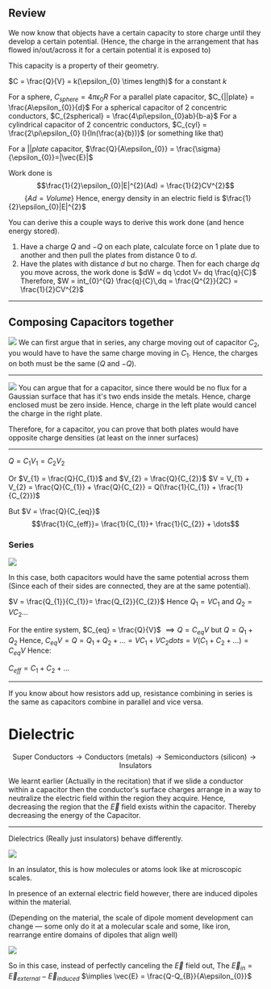 ## Review 
We now know that objects have a certain capacity to store charge until they develop a certain potential. (Hence, the charge in the arrangement that has flowed in/out/across it for a certain potential it is exposed to)

This capacity is a property of their geometry.

$C = \frac{Q}{V} = k(\epsilon_{0} \times length)$ for a constant $k$

For a sphere, $C_{sphere} = 4\pi \epsilon_{0}R$
For a parallel plate capacitor, $C_{||plate} = \frac{A\epsilon_{0}}{d}$
For a spherical capacitor of 2 concentric conductors, $C_{2spherical} = \frac{4\pi\epsilon_{0}ab}{b-a}$
For a cylindrical capacitor of 2 concentric conductors, $C_{cyl} = \frac{2\pi\epsilon_{0} l}{ln(\frac{a}{b})}$ (or something like that)

For a $||plate$ capacitor, $\frac{Q}{A\epsilon_{0}} = \frac{\sigma}{\epsilon_{0}}=|\vec{E}|$

Work done is $$\frac{1}{2}\epsilon_{0}|E|^{2}(Ad) = \frac{1}{2}CV^{2}$$ $\qquad \{Ad = Volume\}$
Hence, energy density in an electric field is $\frac{1}{2}\epsilon_{0}|E|^{2}$


You can derive this a couple ways to derive this work done (and hence energy stored).

1. Have a charge $Q$ and $-Q$ on each plate, calculate force on 1 plate due to another and then pull the plates from distance $0$ to $d$.
2. Have the plates with distance $d$ but no charge. Then for each charge $dq$ you move across, the work done is $dW = dq \cdot V= dq \frac{q}{C}$
		Therefore, $W = int_{0}^{Q} \frac{q}{C}\,dq = \frac{Q^{2}}{2C} = \frac{1}{2}CV^{2}$

---

## Composing Capacitors together
![](Physics/Honors%20Physics%20II/attachments/Drawing%2025-02-28-12-45-40)
We can first argue that in series, any charge moving out of capacitor $C_{2}$, you would have to have the same charge moving in $C_{1}$. Hence, the charges on both must be the same ($Q$ and $-Q$).

---

![](Physics/Honors%20Physics%20II/attachments/Drawing%2025-02-28-12-53-25)
You can argue that for a capacitor, since there would be no flux for a Gaussian surface that has it's two ends inside the metals. Hence, charge enclosed must be zero inside. Hence, charge in the left plate would cancel the charge in the right plate.

Therefore, for a capacitor, you can prove that both plates would have opposite charge densities (at least on the inner surfaces)

---
$Q = C_{1}V_{1} = C_{2}V_{2}$

Or $V_{1} = \frac{Q}{C_{1}}$ and $V_{2} = \frac{Q}{C_{2}}$
$V = V_{1} + V_{2} = \frac{Q}{C_{1}} + \frac{Q}{C_{2}} = Q(\frac{1}{C_{1}} + \frac{1}{C_{2}})$

But $V = \frac{Q}{C_{eq}}$
$$\frac{1}{C_{eff}}= \frac{1}{C_{1}}+ \frac{1}{C_{2}} + \dots$$

### Series
![](Physics/Honors%20Physics%20II/attachments/Drawing%2025-02-28-12-48-47)

In this case, both capacitors would have the same potential across them (Since each of their sides are connected, they are at the same potential).

$V = \frac{Q_{1}}{C_{1}}= \frac{Q_{2}}{C_{2}}$
 Hence $Q_{1} = VC_{1}$ and $Q_{2} = VC_{2} \dots$

For the entire system, $C_{eq} = \frac{Q}{V}$ $\implies Q = C_{eq} V$
but $Q = Q_{1} + Q_{2}$
Hence, $C_{eq}V = Q = Q_{1} + Q_{2} + \dots = VC_{1} + VC_{2} dots = V(C_{1}+C_{2}+\dots) = C_{eq}V$
Hence:

$C_{eff} = C_{1} + C_{2} + \dots$

---

If you know about how resistors add up, resistance combining in series is the same as capacitors combine in parallel and vice versa.
# Dielectric 
$$\text{Super Conductors} \rightarrow \text{Conductors (metals)} \rightarrow \text{Semiconductors (silicon)} \rightarrow \text{Insulators}$$

We learnt earlier (Actually in the recitation) that if we slide a conductor within a capacitor then the conductor's surface charges arrange in a way to neutralize the electric field within the region they acquire. Hence, decreasing the region that the $\vec{E}$ field exists within the capacitor. Thereby decreasing the energy of the Capacitor.

---

Dielectrics (Really just insulators) behave differently.

![](Physics/Honors%20Physics%20II/attachments/Drawing%2025-02-28-12-59-59)

In an insulator, this is how molecules or atoms look like at microscopic scales.

In presence of an external electric field however, there are induced dipoles within the material.

(Depending on the material, the scale of dipole moment development can change — some only do it at a molecular scale and some, like iron, rearrange entire domains of dipoles that align well)

![](Physics/Honors%20Physics%20II/attachments/Drawing%2025-02-28-01-06-54|1000)

So in this case, instead of perfectly canceling the $\vec{E}$ field out, 
The $\vec{E}_{in} = \vec{E}_{external} - \vec{E}_{induced}$
$\implies \vec{E} = \frac{Q-Q_{B}}{A\epsilon_{0}}$
